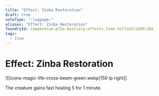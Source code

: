 ```yaml
---
title: "Effect: Zinba Restoration"
draft: true
noteType: ":luggage:"
aliases: "Effect: Zinba Restoration"
foundryId: Compendium.pf2e.bestiary-effects.Item.dslTaCkliOH5lZ6k
tags:
  - Item
---
```


# Effect: Zinba Restoration
![[icons-magic-life-cross-beam-green.webp|150 lp right]]

The creature gains fast healing 5 for 1 minute.
